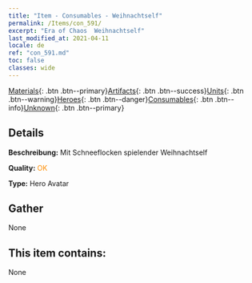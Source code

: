 ```yaml
---
title: "Item - Consumables - Weihnachtself"
permalink: /Items/con_591/
excerpt: "Era of Chaos  Weihnachtself"
last_modified_at: 2021-04-11
locale: de
ref: "con_591.md"
toc: false
classes: wide
---
```

 [Materials](/de/Items/){: .btn .btn--primary}[Artifacts](/de/Items/Artifacts/){: .btn .btn--success}[Units](/de/Items/Units/){: .btn .btn--warning}[Heroes](/de/Items/Heroes/){: .btn .btn--danger}[Consumables](/de/Items/Consumables/){: .btn .btn--info}[Unknown](/de/Items/Unknown/){: .btn .btn--primary}

## Details
 **Beschreibung:** Mit Schneeflocken spielender Weihnachtself

 **Quality:** <span style="color: #FF8C00">OK</span>

 **Type:** Hero Avatar

## Gather

  None

## This item contains:

  None

